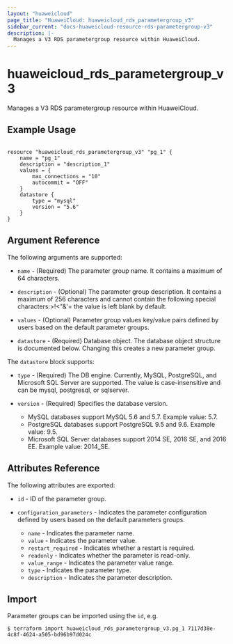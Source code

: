 ```yaml
---
layout: "huaweicloud"
page_title: "HuaweiCloud: huaweicloud_rds_parametergroup_v3"
sidebar_current: "docs-huaweicloud-resource-rds-parametergroup-v3"
description: |-
  Manages a V3 RDS parametergroup resource within HuaweiCloud.
---
```


# huaweicloud_rds_parametergroup_v3

Manages a V3 RDS parametergroup resource within HuaweiCloud.

## Example Usage

```hcl

resource "huaweicloud_rds_parametergroup_v3" "pg_1" {
	name = "pg_1"
	description = "description_1"
	values = {
		max_connections = "10"
		autocommit = "OFF"
	}
	datastore {
		type = "mysql"
		version = "5.6"
	}
}

```

## Argument Reference

The following arguments are supported:

* `name` - (Required) The parameter group name. It contains a maximum of 64 characters.

* `description` - (Optional) The parameter group description. It contains a maximum of 256 characters and cannot contain the following special characters:>!<"&'= the value is left blank by default.

* `values` - (Optional) Parameter group values key/value pairs defined by users based on the default parameter groups.

* `datastore` - (Required) Database object. The database object structure is documented below. Changing this creates a new parameter group.

The `datastore` block supports:

* `type` - (Required) The DB engine. Currently, MySQL, PostgreSQL, and Microsoft SQL Server are supported. The value is case-insensitive and can be mysql, postgresql, or sqlserver.

* `version` - (Required) Specifies the database version.

	* MySQL databases support MySQL 5.6 and 5.7. Example value: 5.7.
	* PostgreSQL databases support PostgreSQL 9.5 and 9.6. Example value: 9.5.
	* Microsoft SQL Server databases support 2014 SE, 2016 SE, and 2016 EE. Example value: 2014_SE.


## Attributes Reference

The following attributes are exported:

* `id` -  ID of the parameter group.

* `configuration_parameters` - Indicates the parameter configuration defined by users based on the default parameters groups.

	* `name` - Indicates the parameter name.
	* `value` - Indicates the parameter value.
	* `restart_required` - Indicates whether a restart is required.
	* `readonly` - Indicates whether the parameter is read-only.
	* `value_range` - Indicates the parameter value range.
	* `type` - Indicates the parameter type.
	* `description` - Indicates the parameter description.

## Import

Parameter groups can be imported using the `id`, e.g.

```
$ terraform import huaweicloud_rds_parametergroup_v3.pg_1 7117d38e-4c8f-4624-a505-bd96b97d024c
```
